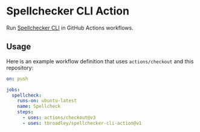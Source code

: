 # Spellchecker CLI Action

Run [Spellchecker CLI](https://github.com/tbroadley/spellchecker-cli) in GitHub Actions workflows.

## Usage

Here is an example workflow definition that uses `actions/checkout` and this repository:

```yaml
on: push

jobs:
  spellcheck:
    runs-on: ubuntu-latest
    name: Spellcheck
    steps:
      - uses: actions/checkout@v3
      - uses: tbroadley/spellchecker-cli-action@v1
```
